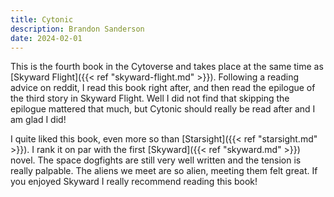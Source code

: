 ```yaml
---
title: Cytonic
description: Brandon Sanderson
date: 2024-02-01
---
```


This is the fourth book in the Cytoverse and takes place at the same time as [Skyward Flight]({{< ref "skyward-flight.md" >}}). Following a reading advice on reddit, I read this book right after, and then read the epilogue of the third story in Skyward Flight. Well I did not find that skipping the epilogue mattered that much, but Cytonic should really be read after and I am glad I did!

I quite liked this book, even more so than [Starsight]({{< ref "starsight.md" >}}). I rank it on par with the first [Skyward]({{< ref "skyward.md" >}}) novel. The space dogfights are still very well written and the tension is really palpable. The aliens we meet are so alien, meeting them felt great. If you enjoyed Skyward I really recommend reading this book!
